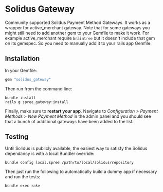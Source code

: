 Solidus Gateway
===============

Community supported Solidus Payment Method Gateways. It works as a wrapper for
active_merchant gateway. Note that for some gateways you might still need to
add another gem to your Gemfile to make it work. For example active_merchant
require `braintree` but it doesn't include that gem on its gemspec. So you
need to manually add it to your rails app Gemfile.

Installation
------------

In your Gemfile:

```ruby
gem "solidus_gateway"
```

Then run from the command line:

```shell
bundle install
rails g spree_gateway:install
```

Finally, make sure to **restart your app**. Navigate to *Configuration >
Payment Methods > New Payment Method* in the admin panel and you should see
that a bunch of additional gateways have been added to the list.

Testing
-------

Until Solidus is publicly available, the easiest way to satisfy the Solidus
dependancy is with a local Bundler override:

```shell
bundle config local.spree /path/to/local/solidus/repository
```

Then just run the following to automatically build a dummy app if necessary and
run the tests:

```shell
bundle exec rake
```
